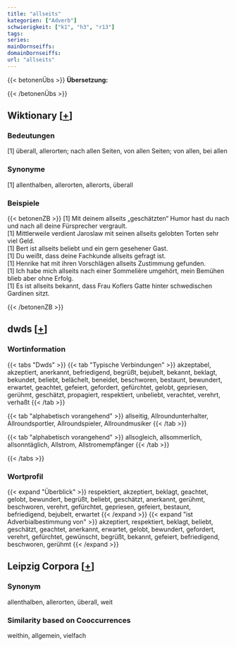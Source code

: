 ```yaml
---
title: "allseits"
kategorien: ["Adverb"]
schwierigkeit: ["k1", "h3", "r13"]
tags:
series:
mainDornseiffs:
domainDornseiffs:
url: "allseits"
---
```


{{< betonenÜbs >}}
**Übersetzung:**  
  
{{< /betonenÜbs >}}

## Wiktionary [[+](https://de.wiktionary.org/wiki/allseits)]

### Bedeutungen
[1] überall, allerorten; nach allen Seiten, von allen Seiten; von allen, bei allen  

### Synonyme
[1] allenthalben, allerorten, allerorts, überall  

### Beispiele
{{< betonenZB >}}
[1] Mit deinem allseits „geschätzten“ Humor hast du nach und nach all deine Fürsprecher vergrault.  
[1] Mittlerweile verdient Jaroslaw mit seinen allseits gelobten Torten sehr viel Geld.  
[1] Bert ist allseits beliebt und ein gern gesehener Gast.  
[1] Du weißt, dass deine Fachkunde allseits gefragt ist.  
[1] Henrike hat mit ihren Vorschlägen allseits Zustimmung gefunden.  
[1] Ich habe mich allseits nach einer Sommelière umgehört, mein Bemühen blieb aber ohne Erfolg.  
[1] Es ist allseits bekannt, dass Frau Koflers Gatte hinter schwedischen Gardinen sitzt.  

{{< /betonenZB >}}


## dwds [[+](https://www.dwds.de/wb/allseits)]

### Wortinformation
{{< tabs "Dwds" >}}
{{< tab "Typische Verbindungen" >}}
akzeptabel, akzeptiert, anerkannt, befriedigend, begrüßt, bejubelt, bekannt, beklagt, bekundet, beliebt, belächelt, beneidet, beschworen, bestaunt, bewundert, erwartet, geachtet, gefeiert, gefordert, gefürchtet, gelobt, gepriesen, gerühmt, geschätzt, propagiert, respektiert, unbeliebt, verachtet, verehrt, verhaßt
{{< /tab >}}

{{< tab "alphabetisch vorangehend" >}}
allseitig, Allroundunterhalter, Allroundsportler, Allroundspieler, Allroundmusiker
{{< /tab >}}

{{< tab "alphabetisch vorangehend" >}}
allsogleich, allsommerlich, allsonntäglich, Allstrom, Allstromempfänger
{{< /tab >}}

{{< /tabs >}}

### Wortprofil
{{< expand "Überblick" >}} respektiert, akzeptiert, beklagt, geachtet, gelobt, bewundert, begrüßt, beliebt, geschätzt, anerkannt, gerühmt, beschworen, verehrt, gefürchtet, gepriesen, gefeiert, bestaunt, befriedigend, bejubelt, erwartet {{< /expand >}}
{{< expand "ist Adverbialbestimmung von" >}} akzeptiert, respektiert, beklagt, beliebt, geschätzt, geachtet, anerkannt, erwartet, gelobt, bewundert, gefordert, verehrt, gefürchtet, gewünscht, begrüßt, bekannt, gefeiert, befriedigend, beschworen, gerühmt {{< /expand >}}

## Leipzig Corpora [[+](https://corpora.uni-leipzig.de/en/res?word=allseits&corpusId=deu_newscrawl-public_2018)]


### Synonym
allenthalben, allerorten, überall, weit


### Similarity based on Cooccurrences
weithin, allgemein, vielfach

